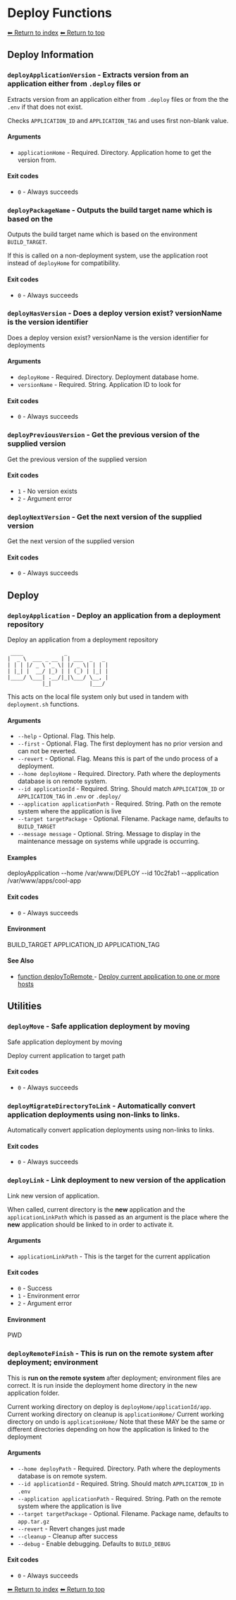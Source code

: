 # Deploy Functions

[⬅ Return to index](index.md)
[⬅ Return to top](../index.md)

## Deploy Information


### `deployApplicationVersion` - Extracts version from an application either from `.deploy` files or

Extracts version from an application either from `.deploy` files or from the the `.env` if
that does not exist.

Checks `APPLICATION_ID` and `APPLICATION_TAG` and uses first non-blank value.

#### Arguments

- `applicationHome` - Required. Directory. Application home to get the version from.

#### Exit codes

- `0` - Always succeeds

### `deployPackageName` - Outputs the build target name which is based on the

Outputs the build target name which is based on the environment `BUILD_TARGET`.

If this is called on a non-deployment system, use the application root instead of
`deployHome` for compatibility.

#### Exit codes

- `0` - Always succeeds

### `deployHasVersion` - Does a deploy version exist? versionName is the version identifier

Does a deploy version exist? versionName is the version identifier for deployments

#### Arguments

- `deployHome` - Required. Directory. Deployment database home.
- `versionName` - Required. String. Application ID to look for

#### Exit codes

- `0` - Always succeeds

### `deployPreviousVersion` - Get the previous version of the supplied version

Get the previous version of the supplied version

#### Exit codes

- `1` - No version exists
- `2` - Argument error

### `deployNextVersion` - Get the next version of the supplied version

Get the next version of the supplied version

#### Exit codes

- `0` - Always succeeds

## Deploy


### `deployApplication` - Deploy an application from a deployment repository

Deploy an application from a deployment repository

     ____             _
    |  _ \  ___ _ __ | | ___  _   _
    | | | |/ _ \ '_ \| |/ _ \| | | |
    | |_| |  __/ |_) | | (_) | |_| |
    |____/ \___| .__/|_|\___/ \__, |
               |_|            |___/

This acts on the local file system only but used in tandem with `deployment.sh` functions.

#### Arguments

- `--help` - Optional. Flag. This help.
- `--first` - Optional. Flag. The first deployment has no prior version and can not be reverted.
- `--revert` - Optional. Flag. Means this is part of the undo process of a deployment.
- `--home deployHome` - Required. Directory. Path where the deployments database is on remote system.
- `--id applicationId` - Required. String. Should match `APPLICATION_ID` or `APPLICATION_TAG` in `.env` or `.deploy/`
- `--application applicationPath` - Required. String. Path on the remote system where the application is live
- `--target targetPackage` - Optional. Filename. Package name, defaults to `BUILD_TARGET`
- `--message message` - Optional. String. Message to display in the maintenance message on systems while upgrade is occurring.

#### Examples

deployApplication --home /var/www/DEPLOY --id 10c2fab1 --application /var/www/apps/cool-app

#### Exit codes

- `0` - Always succeeds

#### Environment

BUILD_TARGET APPLICATION_ID APPLICATION_TAG

#### See Also

- [function deployToRemote
](./docs/tools/todo.md
) - [Deploy current application to one or more hosts
](https://github.com/zesk/build/blob/main/bin/build/tools/deployment.sh#L347
)

## Utilities


### `deployMove` - Safe application deployment by moving

Safe application deployment by moving


Deploy current application to target path

#### Exit codes

- `0` - Always succeeds

### `deployMigrateDirectoryToLink` - Automatically convert application deployments using non-links to links.

Automatically convert application deployments using non-links to links.

#### Exit codes

- `0` - Always succeeds

### `deployLink` - Link deployment to new version of the application

Link new version of application.

When called, current directory is the **new** application and the `applicationLinkPath` which is
passed as an argument is the place where the **new** application should be linked to
in order to activate it.

#### Arguments

- `applicationLinkPath` - This is the target for the current application

#### Exit codes

- `0` - Success
- `1` - Environment error
- `2` - Argument error

#### Environment

PWD

### `deployRemoteFinish` - This is **run on the remote system** after deployment; environment

This is **run on the remote system** after deployment; environment files are correct.
It is run inside the deployment home directory in the new application folder.

Current working directory on deploy is `deployHome/applicationId/app`.
Current working directory on cleanup is `applicationHome/`
Current working directory on undo is `applicationHome/`
Note that these MAY be the same or different directories depending on how the application is linked to the deployment

#### Arguments

- `--home deployPath` - Required. Directory. Path where the deployments database is on remote system.
- `--id applicationId` - Required. String. Should match `APPLICATION_ID` in `.env`
- `--application applicationPath` - Required. String. Path on the remote system where the application is live
- `--target targetPackage` - Optional. Filename. Package name, defaults to `app.tar.gz`
- `--revert` - Revert changes just made
- `--cleanup` - Cleanup after success
- `--debug` - Enable debugging. Defaults to `BUILD_DEBUG`

#### Exit codes

- `0` - Always succeeds

[⬅ Return to index](index.md)
[⬅ Return to top](../index.md)
